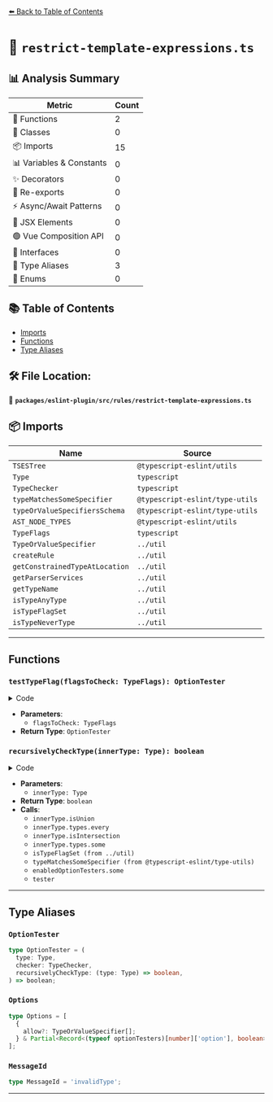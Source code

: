 [⬅️ Back to Table of Contents](../../../../index.md)

# 📄 `restrict-template-expressions.ts`

## 📊 Analysis Summary

| Metric | Count |
|--------|-------|
| 🔧 Functions | 2 |
| 🧱 Classes | 0 |
| 📦 Imports | 15 |
| 📊 Variables & Constants | 0 |
| ✨ Decorators | 0 |
| 🔄 Re-exports | 0 |
| ⚡ Async/Await Patterns | 0 |
| 💠 JSX Elements | 0 |
| 🟢 Vue Composition API | 0 |
| 📐 Interfaces | 0 |
| 📑 Type Aliases | 3 |
| 🎯 Enums | 0 |

## 📚 Table of Contents

- [Imports](#imports)
- [Functions](#functions)
- [Type Aliases](#type-aliases)

## 🛠️ File Location:
📂 **`packages/eslint-plugin/src/rules/restrict-template-expressions.ts`**

## 📦 Imports

| Name | Source |
|------|--------|
| `TSESTree` | `@typescript-eslint/utils` |
| `Type` | `typescript` |
| `TypeChecker` | `typescript` |
| `typeMatchesSomeSpecifier` | `@typescript-eslint/type-utils` |
| `typeOrValueSpecifiersSchema` | `@typescript-eslint/type-utils` |
| `AST_NODE_TYPES` | `@typescript-eslint/utils` |
| `TypeFlags` | `typescript` |
| `TypeOrValueSpecifier` | `../util` |
| `createRule` | `../util` |
| `getConstrainedTypeAtLocation` | `../util` |
| `getParserServices` | `../util` |
| `getTypeName` | `../util` |
| `isTypeAnyType` | `../util` |
| `isTypeFlagSet` | `../util` |
| `isTypeNeverType` | `../util` |


---

## Functions

### `testTypeFlag(flagsToCheck: TypeFlags): OptionTester`

<details><summary>Code</summary>

```ts
(flagsToCheck: TypeFlags): OptionTester =>
  type =>
    isTypeFlagSet(type, flagsToCheck)
```
</details>

- **Parameters**:
  - `flagsToCheck: TypeFlags`
- **Return Type**: `OptionTester`
### `recursivelyCheckType(innerType: Type): boolean`

<details><summary>Code</summary>

```ts
function recursivelyCheckType(innerType: Type): boolean {
      if (innerType.isUnion()) {
        return innerType.types.every(recursivelyCheckType);
      }

      if (innerType.isIntersection()) {
        return innerType.types.some(recursivelyCheckType);
      }

      return (
        isTypeFlagSet(innerType, TypeFlags.StringLike) ||
        typeMatchesSomeSpecifier(innerType, allow, program) ||
        enabledOptionTesters.some(({ tester }) =>
          tester(innerType, checker, recursivelyCheckType),
        )
      );
    }
```
</details>

- **Parameters**:
  - `innerType: Type`
- **Return Type**: `boolean`
- **Calls**:
  - `innerType.isUnion`
  - `innerType.types.every`
  - `innerType.isIntersection`
  - `innerType.types.some`
  - `isTypeFlagSet (from ../util)`
  - `typeMatchesSomeSpecifier (from @typescript-eslint/type-utils)`
  - `enabledOptionTesters.some`
  - `tester`

---

## Type Aliases

### `OptionTester`

```ts
type OptionTester = (
  type: Type,
  checker: TypeChecker,
  recursivelyCheckType: (type: Type) => boolean,
) => boolean;
```

### `Options`

```ts
type Options = [
  {
    allow?: TypeOrValueSpecifier[];
  } & Partial<Record<(typeof optionTesters)[number]['option'], boolean>>,
];
```

### `MessageId`

```ts
type MessageId = 'invalidType';
```


---
